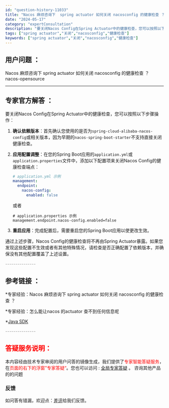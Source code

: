 ```yaml
---
id: "question-history-11033"
title: "Nacos 麻烦咨询下  spring actuator 如何关闭 nacosconfig 的健康检查 ？ nacos-opensource"
date: "2024-05-17"
category: "expertConsultation"
description: "要关闭Nacos Config在Spring Actuator中的健康检查，您可以按照以下步骤操作：1. **确认依赖版本**：首先确认您使用的是否为`spring-cloud-alibaba-nacos-config`或相关版本，因为早期的`nacos-spring-boot-starter`不支"
tags: ["spring actuator","关闭","nacosconfig","健康检查"]
keywords: ["spring actuator","关闭","nacosconfig","健康检查"]
---
```


## 用户问题 ： 
 Nacos 麻烦咨询下  spring actuator 如何关闭 nacosconfig 的健康检查 ？ nacos-opensource 

---------------
## 专家官方解答 ：

要关闭Nacos Config在Spring Actuator中的健康检查，您可以按照以下步骤操作：

1. **确认依赖版本**：首先确认您使用的是否为`spring-cloud-alibaba-nacos-config`或相关版本，因为早期的`nacos-spring-boot-starter`不支持直接关闭健康检查。

2. **应用配置调整**：在您的Spring Boot应用的`application.yml`或`application.properties`文件中，添加以下配置项来关闭Nacos Config的健康检查端点：
   ```yaml
   # application.yml 示例
   management:
     endpoint:
       nacos-config:
         enabled: false
   ```
   或者
   ```properties
   # application.properties 示例
   management.endpoint.nacos-config.enabled=false
   ```

3. **重启应用**：完成配置后，需要重启您的Spring Boot应用以使更改生效。

通过上述步骤，Nacos Config的健康检查将不再由Spring Actuator暴露。如果您发现这些配置不生效或者有其他特殊情况，请检查是否正确配置了依赖版本，并确保没有其他配置覆盖了上述设置。


<font color="#949494">---------------</font> 


## 参考链接 ：

*专家经验：Nacos 麻烦咨询下 spring actuator 如何关闭 nacosconfig 的健康检查 ？ 
 
 *专家经验：怎么能让nacos 的actuator 查不到任何信息呢 
 
 *[Java SDK](https://nacos.io/docs/latest/guide/user/sdk)


 <font color="#949494">---------------</font> 
 


## <font color="#FF0000">答疑服务说明：</font> 

本内容经由技术专家审阅的用户问答的镜像生成，我们提供了<font color="#FF0000">专家智能答疑服务</font>，在<font color="#FF0000">页面的右下的浮窗”专家答疑“</font>。您也可以访问 : [全局专家答疑](https://opensource.alibaba.com/chatBot) 。 咨询其他产品的的问题

### 反馈
如问答有错漏，欢迎点：[差评](https://ai.nacos.io/user/feedbackByEnhancerGradePOJOID?enhancerGradePOJOId=13722)给我们反馈。

